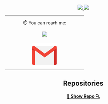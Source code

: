 
<p align="center">
<a href="https://github.com/Levijovanatan">
  <img height="180em" src="https://github-readme-stats-eight-theta.vercel.app/api?username=Levijovanatan&show_icons=true&theme=algolia&include_all_commits=true&count_private=true"/>
  <img height="180em" src="https://github-readme-stats-eight-theta.vercel.app/api/top-langs/?username=Levijovanatan&layout=compact&langs_count=8&theme=algolia"/>
</a>
</p>

<table align= "center">
  <td align="center"  width="240" height="112.43">
   <p  style="margin-top:12px">
  📫 You can reach me:
     </P
  </br>
  <a href="https://www.linkedin.com/in/jovanat4nz/"><img src="https://cdn2.iconfinder.com/data/icons/social-media-2285/512/1_Linkedin_unofficial_colored_svg-128.png" width="80">
  </br>
  </br>
  <a href="mailto:levidjafu10@gmail.com"><img src="./gmail.png" width="80"></a>

</td>
</table>

<h2 align="center">Repositories</h2>

</p>

<h4 align="center">
  <a href="https://github.com/Levijovanatan?tab=repositories" title="Show Repositories">🔎 Show Repo 🔍</a>
</h4>

 </a>
